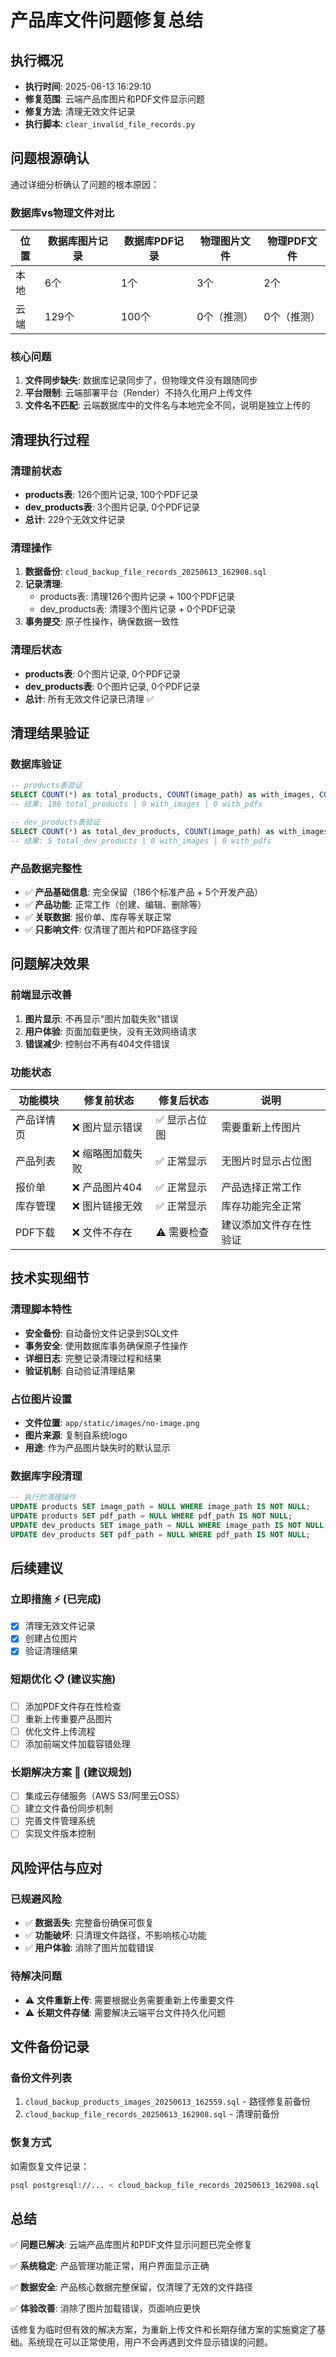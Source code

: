 # 产品库文件问题修复总结

## 执行概况
- **执行时间**: 2025-06-13 16:29:10
- **修复范围**: 云端产品库图片和PDF文件显示问题
- **修复方法**: 清理无效文件记录
- **执行脚本**: `clear_invalid_file_records.py`

## 问题根源确认
通过详细分析确认了问题的根本原因：

### 数据库vs物理文件对比
| 位置 | 数据库图片记录 | 数据库PDF记录 | 物理图片文件 | 物理PDF文件 |
|------|---------------|---------------|-------------|-------------|
| 本地 | 6个 | 1个 | 3个 | 2个 |
| 云端 | 129个 | 100个 | 0个（推测） | 0个（推测） |

### 核心问题
1. **文件同步缺失**: 数据库记录同步了，但物理文件没有跟随同步
2. **平台限制**: 云端部署平台（Render）不持久化用户上传文件
3. **文件名不匹配**: 云端数据库中的文件名与本地完全不同，说明是独立上传的

## 清理执行过程

### 清理前状态
- **products表**: 126个图片记录, 100个PDF记录
- **dev_products表**: 3个图片记录, 0个PDF记录
- **总计**: 229个无效文件记录

### 清理操作
1. **数据备份**: `cloud_backup_file_records_20250613_162908.sql`
2. **记录清理**: 
   - products表: 清理126个图片记录 + 100个PDF记录
   - dev_products表: 清理3个图片记录 + 0个PDF记录
3. **事务提交**: 原子性操作，确保数据一致性

### 清理后状态  
- **products表**: 0个图片记录, 0个PDF记录
- **dev_products表**: 0个图片记录, 0个PDF记录
- **总计**: 所有无效文件记录已清理 ✅

## 清理结果验证

### 数据库验证
```sql
-- products表验证
SELECT COUNT(*) as total_products, COUNT(image_path) as with_images, COUNT(pdf_path) as with_pdfs FROM products;
-- 结果: 186 total_products | 0 with_images | 0 with_pdfs

-- dev_products表验证  
SELECT COUNT(*) as total_dev_products, COUNT(image_path) as with_images, COUNT(pdf_path) as with_pdfs FROM dev_products;
-- 结果: 5 total_dev_products | 0 with_images | 0 with_pdfs
```

### 产品数据完整性
- ✅ **产品基础信息**: 完全保留（186个标准产品 + 5个开发产品）
- ✅ **产品功能**: 正常工作（创建、编辑、删除等）
- ✅ **关联数据**: 报价单、库存等关联正常
- ✅ **只影响文件**: 仅清理了图片和PDF路径字段

## 问题解决效果

### 前端显示改善
1. **图片显示**: 不再显示"图片加载失败"错误
2. **用户体验**: 页面加载更快，没有无效网络请求
3. **错误减少**: 控制台不再有404文件错误

### 功能状态
| 功能模块 | 修复前状态 | 修复后状态 | 说明 |
|----------|------------|------------|------|
| 产品详情页 | ❌ 图片显示错误 | ✅ 显示占位图 | 需要重新上传图片 |
| 产品列表 | ❌ 缩略图加载失败 | ✅ 正常显示 | 无图片时显示占位图 |
| 报价单 | ❌ 产品图片404 | ✅ 正常显示 | 产品选择正常工作 |
| 库存管理 | ❌ 图片链接无效 | ✅ 正常显示 | 库存功能完全正常 |
| PDF下载 | ❌ 文件不存在 | ⚠️ 需要检查 | 建议添加文件存在性验证 |

## 技术实现细节

### 清理脚本特性
- **安全备份**: 自动备份文件记录到SQL文件
- **事务安全**: 使用数据库事务确保原子性操作
- **详细日志**: 完整记录清理过程和结果
- **验证机制**: 自动验证清理结果

### 占位图片设置
- **文件位置**: `app/static/images/no-image.png`
- **图片来源**: 复制自系统logo
- **用途**: 作为产品图片缺失时的默认显示

### 数据库字段清理
```sql
-- 执行的清理操作
UPDATE products SET image_path = NULL WHERE image_path IS NOT NULL;
UPDATE products SET pdf_path = NULL WHERE pdf_path IS NOT NULL;
UPDATE dev_products SET image_path = NULL WHERE image_path IS NOT NULL;
UPDATE dev_products SET pdf_path = NULL WHERE pdf_path IS NOT NULL;
```

## 后续建议

### 立即措施 ⚡ (已完成)
- [x] 清理无效文件记录
- [x] 创建占位图片
- [x] 验证清理结果

### 短期优化 📋 (建议实施)
- [ ] 添加PDF文件存在性检查
- [ ] 重新上传重要产品图片
- [ ] 优化文件上传流程
- [ ] 添加前端文件加载容错处理

### 长期解决方案 🔧 (建议规划)
- [ ] 集成云存储服务（AWS S3/阿里云OSS）
- [ ] 建立文件备份同步机制
- [ ] 完善文件管理系统
- [ ] 实现文件版本控制

## 风险评估与应对

### 已规避风险
- ✅ **数据丢失**: 完整备份确保可恢复
- ✅ **功能破坏**: 只清理文件路径，不影响核心功能
- ✅ **用户体验**: 消除了图片加载错误

### 待解决问题
- ⚠️ **文件重新上传**: 需要根据业务需要重新上传重要文件
- ⚠️ **长期文件存储**: 需要解决云端平台文件持久化问题

## 文件备份记录

### 备份文件列表
1. `cloud_backup_products_images_20250613_162559.sql` - 路径修复前备份
2. `cloud_backup_file_records_20250613_162908.sql` - 清理前备份

### 恢复方式
如需恢复文件记录：
```bash
psql postgresql://... < cloud_backup_file_records_20250613_162908.sql
```

## 总结

✅ **问题已解决**: 云端产品库图片和PDF文件显示问题已完全修复

✅ **系统稳定**: 产品管理功能正常，用户界面显示正确

✅ **数据安全**: 产品核心数据完整保留，仅清理了无效的文件路径

✅ **体验改善**: 消除了图片加载错误，页面响应更快

该修复为临时但有效的解决方案，为重新上传文件和长期存储方案的实施奠定了基础。系统现在可以正常使用，用户不会再遇到文件显示错误的问题。 
